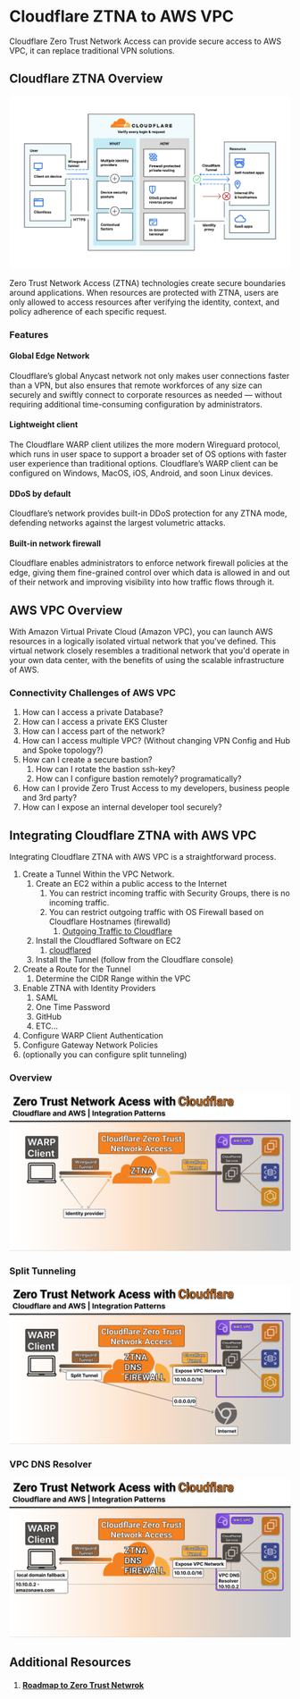 # Cloudflare ZTNA to AWS VPC
Cloudflare Zero Trust Network Access can provide secure access to AWS VPC, it can replace traditional VPN solutions.

## Cloudflare ZTNA Overview
![Cloudflare Zero Trust Network](./Cloudflare%20Zero%20Truse%20Network.png)

Zero Trust Network Access (ZTNA) technologies create secure boundaries around applications. When resources are protected with ZTNA, users are only allowed to access resources after verifying the identity, context, and policy adherence of each specific request.

### Features
#### Global Edge Network
Cloudflare’s global Anycast network not only makes user connections faster than a VPN, but also ensures that remote workforces of any size can securely and swiftly connect to corporate resources as needed — without requiring additional time-consuming configuration by administrators.

#### Lightweight client
The Cloudflare WARP client utilizes the more modern Wireguard protocol, which runs in user space to support a broader set of OS options with faster user experience than traditional options. Cloudflare’s WARP client can be configured on Windows, MacOS, iOS, Android, and soon Linux devices.

#### DDoS by default
Cloudflare’s network provides built-in DDoS protection for any ZTNA mode, defending networks against the largest
volumetric attacks.

#### Built-in network firewall
Cloudflare enables administrators to enforce network firewall policies at the edge, giving them fine-grained control over
which data is allowed in and out of their network and improving visibility into how traffic flows through it.

## AWS VPC Overview
With Amazon Virtual Private Cloud (Amazon VPC), you can launch AWS resources in a logically isolated virtual network that you've defined. This virtual network closely resembles a traditional network that you'd operate in your own data center, with the benefits of using the scalable infrastructure of AWS.

### Connectivity Challenges of AWS VPC
1. How can I access a private Database?
1. How can I access a private EKS Cluster
1. How can I access part of the network?
1. How can I access multiple VPC? (Without changing VPN Config and Hub and Spoke topology?)
1. How can I create a secure bastion?
    1. How can I rotate the bastion ssh-key?
    1. How can I configure bastion remotely? programatically?
1. How can I provide Zero Trust Access to my developers, business people and 3rd party?
1. How can I expose an internal developer tool securely?

## Integrating Cloudflare ZTNA with AWS VPC
Integrating Cloudflare ZTNA with AWS VPC is a straightforward process.

1. Create a Tunnel Within the VPC Network.
    1. Create an EC2 within a public access to the Internet
        1. You can restrict incoming traffic with Security Groups, there is no incoming traffic.
        1. You can restrict outgoing traffic with OS Firewall based on Cloudflare Hostnames (firewalld)
            1. [Outgoing Traffic to Cloudflare](https://developers.cloudflare.com/cloudflare-one/connections/connect-networks/deploy-tunnels/tunnel-with-firewall/)
    1. Install the Cloudflared Software on EC2
        1. [cloudflared](https://pkg.cloudflare.com/index.html)
    1. Install the Tunnel (follow from the Cloudflare console)
1. Create a Route for the Tunnel
    1. Determine the CIDR Range within the VPC
1. Enable ZTNA with Identity Providers
    1. SAML
    1. One Time Password
    1. GitHub
    1. ETC...
1. Configure WARP Client Authentication
1. Configure Gateway Network Policies
1. (optionally you can configure split tunneling)

### Overview
![Overview](./Zero%20Trust%20Access%20-%20High%20Level%20Overview.png)

### Split Tunneling
![Split Tunneling](./Zero%20Trust%20Access%20Split%20tunneling.png)

### VPC DNS Resolver
![DNS Resolver](./Zero%20Trust%20Access%20-%20VPC%20DNS%20Resolver.png)

## Additional Resources
1. #### [Roadmap to Zero Trust Netwrok](https://zerotrustroadmap.org/)
